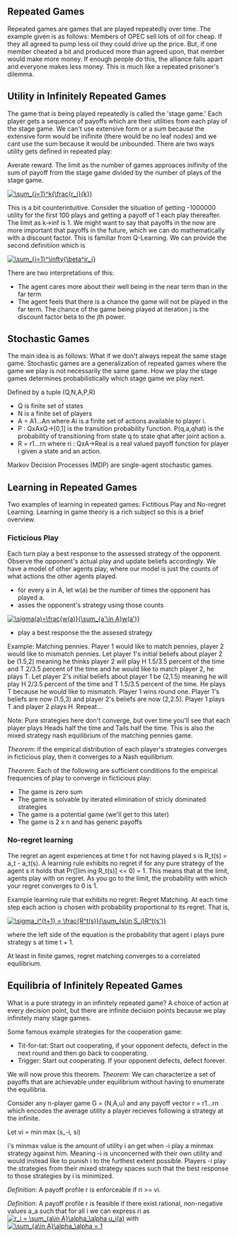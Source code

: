 ## Repeated Games

Repeated games are games that are played repeatedly over time. The example given is as follows:
Members of OPEC sell lots of oil for cheap. If they all agreed to pump less oil they could drive up the price. But, if one member cheated a bit and produced more than agreed upon, that member would make more money. If enough people do this, the alliance falls apart and everyone makes less money. This is much like a repeated prisoner's dilemma.

## Utility in Infinitely Repeated Games

The game that is being played repeatedly is called the 'stage game.' Each player gets a sequence of payoffs which are their utilities from each play of the stage game. We can't use extensive form or a sum because the extensive form would be inifinite (there would be no leaf nodes) and we cant use the sum because it would be unbounded. There are two ways utility gets defined in repeated play:

Averate reward. The limit as the number of games approaces inifinity of the sum of payoff from the stage game divided by the number of plays of the stage game.

<a href="https://www.codecogs.com/eqnedit.php?latex=\sum_{j=1}^k{\frac{r_j}{k}}" target="_blank"><img src="https://latex.codecogs.com/gif.latex?\sum_{j=1}^k{\frac{r_j}{k}}" title="\sum_{j=1}^k{\frac{r_j}{k}}" /></a>

This is a bit counterintuitive. Consider the situation of getting -1000000 utility for the first 100 plays and getting a payoff of 1 each play thereafter. The limit as k->inf is 1. We might want to say that payoffs in the now are more important that payoffs in the future, which we can do mathematically with a discount factor. This is familiar from Q-Learning. We can provide the second definitiion which is

<a href="https://www.codecogs.com/eqnedit.php?latex=\sum_{j=1}^\infty{\beta^jr_j}" target="_blank"><img src="https://latex.codecogs.com/gif.latex?\sum_{j=1}^\infty{\beta^jr_j}" title="\sum_{j=1}^\infty{\beta^jr_j}" /></a>

There are two interpretations of this:
- The agent cares more about their well being in the near term than in the far term
- The agent feels that there is a chance the game will not be played in the far term. The chance of the game being played at iteration j is the discount factor beta to the jth power.

## Stochastic Games

The main idea is as follows: What if we don't always repeat the same stage game.
Stochastic games are a generalization of repeated games where the game we play is not necessarily the same game. How we play the stage games determines probabilistically which stage game we play next. 

Defined by a tuple (Q,N,A,P,R)

- Q is finite set of states
- N is a finite set of players
- A = A1...An where Ai is a finite set of actions available to player i.
- P : QxAxQ->[0,1] is the transition probability function. P(q,a,qhat) is the probability of transitioning from state q to state qhat after joint action a.
- R = r1...rn where ri : QxA->Real is a real valued payoff function for player i given a state and an action.

Markov Decision Processes (MDP) are single-agent stochastic games.

## Learning in Repeated Games

Two examples of learning in repeated games: Fictitious Play and No-regret Learning. Learning in game theory is a rich subject so this is a brief overview.

### Ficticious Play

Each turn play a best response to the assessed strategy of the opponent. Observe the opponent's actual play and update beliefs accordingly. We have a model of other agents play, where our model is just the counts of what actions the other agents played.

- for every a in A, let w(a) be the number of times the opponent has played a.
- asses the opponent's strategy using those counts

<a href="https://www.codecogs.com/eqnedit.php?latex=\sigma(a)=\frac{w(a)}{\sum_{a'\in&space;A}w(a')}" target="_blank"><img src="https://latex.codecogs.com/gif.latex?\sigma(a)=\frac{w(a)}{\sum_{a'\in&space;A}w(a')}" title="\sigma(a)=\frac{w(a)}{\sum_{a'\in A}w(a')}" /></a>

- play a best response the the assesed strategy

Example: Matching pennies. Player 1 would like to match pennies, player 2 would like to mismatch pennies. Let player 1's initial beliefs about player 2 be (1.5,2) meaning he thinks player 2 will play H 1.5/3.5 percent of the time and T 2/3.5 percent of the time and he would like to match player 2, he plays T. Let player 2's initial beliefs about player 1 be (2,1.5) meaning he will play H 2/3.5 percent of the time and  T 1.5/3.5 percent of the time. He plays T because he would like to mismatch. Player 1 wins round one. Player 1's beliefs are now (1.5,3) and player 2's beliefs are now (2,2.5). Player 1 plays T and player 2 plays H. Repeat...

Note: Pure strategies here don't converge, but over time you'll see that each player plays Heads  half the time and Tails half the time. This is also the mixed strategy nash equilibrium of the matching pennies game.

*Theorem*: If the empirical distribution of each player's strategies converges in ficticious play, then it converges to a Nash equilibrium.

*Theorem*: Each of the following are sufficient conditions fo the empirical frequencies of play to converge in ficticious play:
- The game is zero sum
- The game is solvable by iterated elimination of stricly dominated strategies
- The game is a potential game (we'll get to this later)
- The game is 2 x n and has generic payoffs

### No-regret learning

The regret an agent experiences at time t for not having played s is R_t(s) = a_t - a_t(s).
A learning rule exhibits no regret if for any pure strategy of the agent s it holds that Pr([lim ing R_t(s)] <= 0) = 1. This means that at the limit, agents play with on regret. As you go to the limit, the probability with which your regret converges to 0 is 1.

Example learning rule that exhibits no regret: Regret Matching.
At each time step each action is chosen with probability proportional to its regret. That is,

<a href="https://www.codecogs.com/eqnedit.php?latex=\sigma_i^{t&plus;1}&space;=&space;\frac{R^t(s)}{\sum_{s\in&space;S_i}R^t(s')}" target="_blank"><img src="https://latex.codecogs.com/gif.latex?\sigma_i^{t&plus;1}&space;=&space;\frac{R^t(s)}{\sum_{s\in&space;S_i}R^t(s')}" title="\sigma_i^{t+1} = \frac{R^t(s)}{\sum_{s\in S_i}R^t(s')}" /></a>

where the left side of the equation is the probability that agent i plays pure strategy s at time t + 1.

At least in finite games, regret matching converges to a correlated equilibrium.

## Equilibria of Infinitely Repeated Games

What is a pure strategy in an infinitely repeated game? A choice of action at every decision point, but there are infinite decision points because we play infinitely many stage games.

Some famous example strategies for the cooperation game: 
- Tit-for-tat: Start out cooperating, if your opponent defects, defect in the next round and then go back to cooperating.
- Trigger: Start out cooperating. If your opponent defects, defect forever.

We will now prove this theorem.
*Theorem*: We can characterize a set of payoffs that are achievable under equilibrium without having to enumerate the equilibria.

Consider any n-player game G = (N,A,u) and any payoff vector r = r1...rn which encodes the average utility a player recieves following a strategy at the infinite.

Let vi = min max (s_-i, si)

i's minmax value is the amount of utility i an get when -i play a minmax strategy against him. Meaning -i is unconcerned with their own utility and would instead like to punish i to the furthest extent possible. Players -i play the strategies from their mixed strategy spaces such that the best response to those strategies by i is minimized.

*Definition*: A payoff profile r is enforceable if ri >= vi.

*Definition*: A payoff profile r is feasible if there exist rational, non-negative values a_a such that for all i we can express ri as
<a href="https://www.codecogs.com/eqnedit.php?latex=r_i&space;=&space;\sum_{a\in&space;A}\alpha_\alpha&space;u_i(a)" target="_blank"><img src="https://latex.codecogs.com/gif.latex?r_i&space;=&space;\sum_{a\in&space;A}\alpha_\alpha&space;u_i(a)" title="r_i = \sum_{a\in A}\alpha_\alpha u_i(a)" /></a>
  with  <a href="https://www.codecogs.com/eqnedit.php?latex=\sum_{a\in&space;A}\alpha_\alpha&space;=&space;1" target="_blank"><img src="https://latex.codecogs.com/gif.latex?\sum_{a\in&space;A}\alpha_\alpha&space;=&space;1" title="\sum_{a\in A}\alpha_\alpha = 1" /></a>















